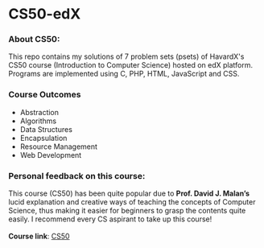 # CS50-edX

### About CS50:
This repo contains my solutions of 7 problem sets (psets) of HavardX's CS50 course (Introduction to Computer Science) hosted on edX platform. <br/>
Programs are implemented using C, PHP, HTML, JavaScript and CSS.

### Course Outcomes

* Abstraction
* Algorithms
* Data Structures
* Encapsulation
* Resource Management
* Web Development

### Personal feedback on this course:
This course (CS50) has been quite popular due to **Prof. David J. Malan’s** lucid explanation and creative ways of teaching the concepts of Computer Science, thus making it easier for beginners to grasp the contents quite easily.
I recommend every CS aspirant to take up this course! 
<br /> <br /> **Course link**: [CS50](https://www.edx.org/es/course/cs50s-introduction-computer-science-harvardx-cs50x)
